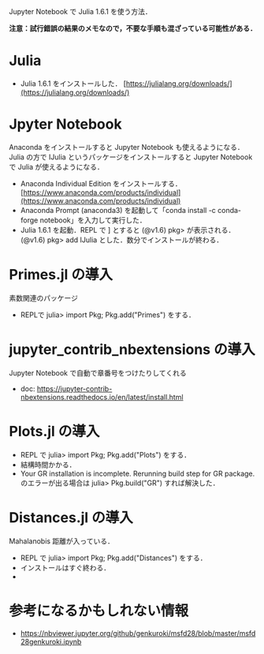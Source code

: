 Jupyter Notebook で Julia 1.6.1 を使う方法．

__注意：試行錯誤の結果のメモなので，不要な手順も混ざっている可能性がある．__


# Julia

- Julia 1.6.1 をインストールした． [https://julialang.org/downloads/](https://julialang.org/downloads/) 

# Jpyter Notebook

Anaconda をインストールすると Jupyter Notebook も使えるようになる．
Julia の方で IJulia というパッケージをインストールすると Jupyter Notebook で Julia が使えるようになる．

- Anaconda Individual Edition をインストールする．[https://www.anaconda.com/products/individual](https://www.anaconda.com/products/individual)
- Anaconda Prompt (anaconda3) を起動して「conda install -c conda-forge notebook」を入力して実行した．
- Julia 1.6.1 を起動．REPL で ] とすると (@v1.6) pkg> が表示される．(@v1.6) pkg> add IJulia とした．数分でインストールが終わる．

# Primes.jl の導入

素数関連のパッケージ

- REPLで julia> import Pkg; Pkg.add("Primes")  をする．

# jupyter_contrib_nbextensions の導入

Jupyter Notebook で自動で章番号をつけたりしてくれる

- doc: https://jupyter-contrib-nbextensions.readthedocs.io/en/latest/install.html

# Plots.jl の導入

- REPL で julia> import Pkg; Pkg.add("Plots") をする．
- 結構時間かかる．
- Your GR installation is incomplete. Rerunning build step for GR package. のエラーが出る場合は julia> Pkg.build("GR") すれば解決した．

# Distances.jl の導入

Mahalanobis 距離が入っている．

- REPL で julia> import Pkg; Pkg.add("Distances") をする．
- インストールはすぐ終わる．
- 




# 参考になるかもしれない情報
- https://nbviewer.jupyter.org/github/genkuroki/msfd28/blob/master/msfd28genkuroki.ipynb



